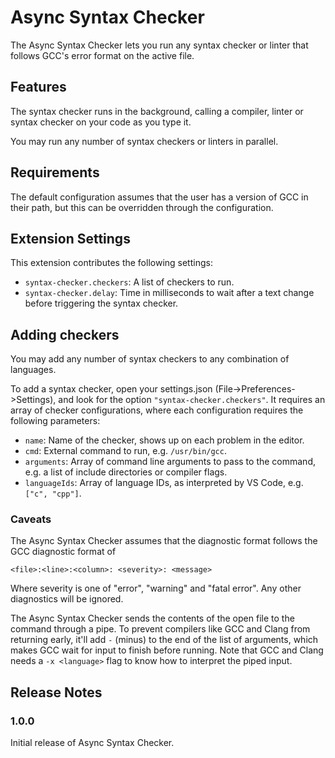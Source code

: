 # Async Syntax Checker

The Async Syntax Checker lets you run any syntax checker or linter that follows GCC's error format on the active file.

## Features

The syntax checker runs in the background, calling a compiler, linter or syntax checker on your code as you type it.

You may run any number of syntax checkers or linters in parallel.

## Requirements

The default configuration assumes that the user has a version of GCC in their path, but this can be overridden through the configuration.

## Extension Settings

This extension contributes the following settings:

* `syntax-checker.checkers`: A list of checkers to run.
* `syntax-checker.delay`: Time in milliseconds to wait after a text change before triggering the syntax checker.

## Adding checkers

You may add any number of syntax checkers to any combination of languages.

To add a syntax checker, open your settings.json (File->Preferences->Settings), and look for the option `"syntax-checker.checkers"`. It requires an array of checker configurations, where each configuration requires the following parameters:

* `name`: Name of the checker, shows up on each problem in the editor.
* `cmd`: External command to run, e.g. `/usr/bin/gcc`.
* `arguments`: Array of command line arguments to pass to the command, e.g. a list of include directories or compiler flags.
* `languageIds`: Array of language IDs, as interpreted by VS Code, e.g. `["c", "cpp"]`.

### Caveats

The Async Syntax Checker assumes that the diagnostic format follows the GCC diagnostic format of 

`<file>:<line>:<column>: <severity>: <message>`

Where severity is one of "error", "warning" and "fatal error". Any other diagnostics will be ignored.

The Async Syntax Checker sends the contents of the open file to the command through a pipe. To prevent compilers like GCC and Clang from returning early, it'll add `-` (minus) to the end of the list of arguments, which makes GCC wait for input to finish before running. Note that GCC and Clang needs a `-x <language>` flag to know how to interpret the piped input.

## Release Notes

### 1.0.0

Initial release of Async Syntax Checker.
